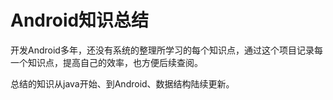 # Android知识总结
  开发Android多年，还没有系统的整理所学习的每个知识点，通过这个项目记录每一个知识点，提高自己的效率，也方便后续查阅。
    
  总结的知识从java开始、到Android、数据结构陆续更新。
